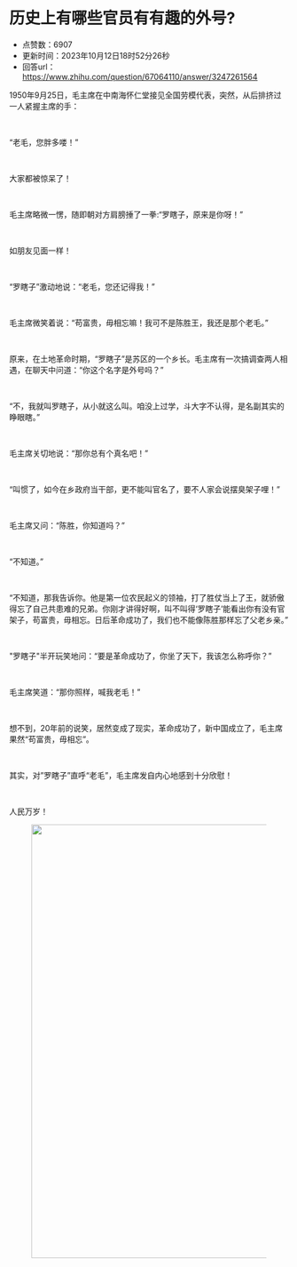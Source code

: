 # 历史上有哪些官员有有趣的外号?
- 点赞数：6907
- 更新时间：2023年10月12日18时52分26秒
- 回答url：https://www.zhihu.com/question/67064110/answer/3247261564
<body>
 <p data-pid="t6sNyvcu">1950年9月25日，毛主席在中南海怀仁堂接见全国劳模代表，突然，从后排挤过一人紧握主席的手：</p>
 <p class="ztext-empty-paragraph"><br></p>
 <p data-pid="WirpikJC">“老毛，您胖多喽！”</p>
 <p class="ztext-empty-paragraph"><br></p>
 <p data-pid="b2gVy_ey">大家都被惊呆了！</p>
 <p class="ztext-empty-paragraph"><br></p>
 <p data-pid="qUeRaX08">毛主席略微一愣，随即朝对方肩膀捶了一拳:“罗瞎子，原来是你呀！”</p>
 <p class="ztext-empty-paragraph"><br></p>
 <p data-pid="rnY5dyaE">如朋友见面一样！</p>
 <p class="ztext-empty-paragraph"><br></p>
 <p data-pid="7g0_0-JS">“罗瞎子”激动地说：“老毛，您还记得我！”</p>
 <p class="ztext-empty-paragraph"><br></p>
 <p data-pid="wKFh-GVd">毛主席微笑着说：“苟富贵，毋相忘嘛！我可不是陈胜王，我还是那个老毛。”</p>
 <p class="ztext-empty-paragraph"><br></p>
 <p data-pid="5Qvzpth7">原来，在土地革命时期，“罗瞎子”是苏区的一个乡长。毛主席有一次搞调查两人相遇，在聊天中问道：“你这个名字是外号吗？”</p>
 <p class="ztext-empty-paragraph"><br></p>
 <p data-pid="po5Kvf6x">“不，我就叫罗瞎子，从小就这么叫。咱没上过学，斗大字不认得，是名副其实的睁眼瞎。”</p>
 <p class="ztext-empty-paragraph"><br></p>
 <p data-pid="YNc1oQKs">毛主席关切地说：“那你总有个真名吧！”</p>
 <p class="ztext-empty-paragraph"><br></p>
 <p data-pid="b5PQRIlp">“叫惯了，如今在乡政府当干部，更不能叫官名了，要不人家会说摆臭架子哩！”</p>
 <p class="ztext-empty-paragraph"><br></p>
 <p data-pid="v3fmYKtS">毛主席又问：“陈胜，你知道吗？”</p>
 <p class="ztext-empty-paragraph"><br></p>
 <p data-pid="mXm-uF22">“不知道。”</p>
 <p class="ztext-empty-paragraph"><br></p>
 <p data-pid="WthFioMF">“不知道，那我告诉你。他是第一位农民起义的领袖，打了胜仗当上了王，就骄傲得忘了自己共患难的兄弟。你刚才讲得好啊，叫不叫得‘罗瞎子’能看出你有没有官架子，苟富贵，毋相忘。日后革命成功了，我们也不能像陈胜那样忘了父老乡亲。”</p>
 <p class="ztext-empty-paragraph"><br></p>
 <p data-pid="0eEN_t4M">"罗瞎子"半开玩笑地问：“要是革命成功了，你坐了天下，我该怎么称呼你？”</p>
 <p class="ztext-empty-paragraph"><br></p>
 <p data-pid="tcERbi_S">毛主席笑道：“那你照样，喊我老毛！”</p>
 <p class="ztext-empty-paragraph"><br></p>
 <p data-pid="rPsmiDqI">想不到，20年前的说笑，居然变成了现实，革命成功了，新中国成立了，毛主席果然“苟富贵，毋相忘”。</p>
 <p class="ztext-empty-paragraph"><br></p>
 <p data-pid="R2vo9zBy">其实，对”罗瞎子”直呼“老毛”，毛主席发自内心地感到十分欣慰！</p>
 <p class="ztext-empty-paragraph"><br></p>
 <p data-pid="RZ9_4O9o">人民万岁！</p>
 <figure data-size="normal">
  <img src="https://picx.zhimg.com/50/v2-a190ac51b838bffb845ea230a52873be_720w.jpg?source=1940ef5c" data-rawwidth="781" data-rawheight="1052" data-size="normal" data-original-token="v2-b372c1d9e29b495cb7ca8692472e98ac" data-default-watermark-src="https://pic1.zhimg.com/50/v2-7f7bb48e858bdcf87ea54b2c4daf571e_720w.jpg?source=1940ef5c" class="origin_image zh-lightbox-thumb" width="781" data-original="https://pic1.zhimg.com/v2-a190ac51b838bffb845ea230a52873be_r.jpg?source=1940ef5c">
 </figure>
 <p></p>
</body>